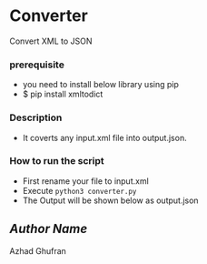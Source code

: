 # Converter

Convert XML to JSON

### prerequisite
- you need to install below library using pip
- $ pip install xmltodict
 
### Description
- It coverts any input.xml file into output.json.

### How to run the script

- First rename your file to input.xml 
- Execute `python3 converter.py`
- The Output will be shown below as output.json

## *Author Name*
Azhad Ghufran
